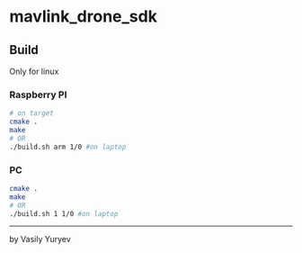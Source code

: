 # mavlink_drone_sdk

## Build
Only for linux
### Raspberry PI
```bash
# on target
cmake .
make
# OR
./build.sh arm 1/0 #on laptop
```
### PC
```bash
cmake .
make
# OR
./build.sh 1 1/0 #on laptop
```

***
by Vasily Yuryev
